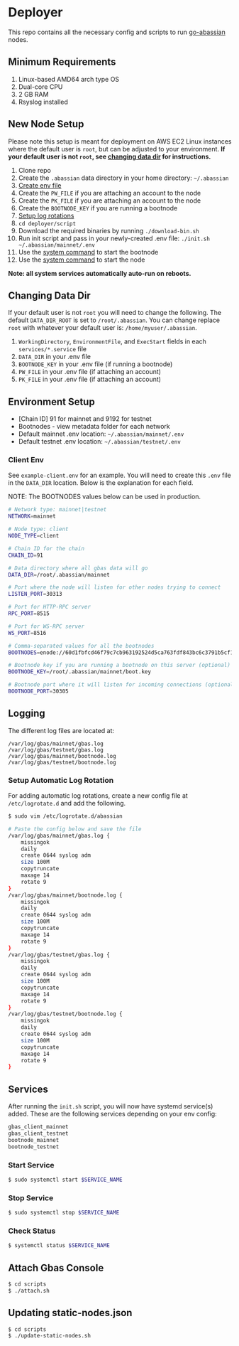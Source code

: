 # Deployer

This repo contains all the necessary config and scripts to run [go-abassian](https://github.com/abassian/go-abassian) nodes.

## Minimum Requirements

1. Linux-based AMD64 arch type OS
2. Dual-core CPU
3. 2 GB RAM
4. Rsyslog installed

## New Node Setup

Please note this setup is meant for deployment on AWS EC2 Linux instances where the default user is `root`, but can be adjusted to your environment. **If your default user is not `root`, see [changing data dir](#changing-data-dir) for instructions.**

1. Clone repo
2. Create the `.abassian` data directory in your home directory: `~/.abassian`
3. [Create env file](#environment-setup)
4. Create the `PW_FILE` if you are attaching an account to the node
5. Create the `PK_FILE` if you are attaching an account to the node
6. Create the `BOOTNODE_KEY` if you are running a bootnode
7. [Setup log rotations](#setup-automatic-log-rotation)
8. `cd deployer/script`
9. Download the required binaries by running `./download-bin.sh`
10. Run init script and pass in your newly-created .env file: `./init.sh ~/.abassian/mainnet/.env`
11. Use the [system command](#start-service) to start the bootnode
12. Use the [system command](#start-service) to start the node

**Note: all system services automatically auto-run on reboots.**

## Changing Data Dir

If your default user is not `root` you will need to change the following. The default `DATA_DIR_ROOT` is set to `/root/.abassian`. You can change replace `root` with whatever your default user is: `/home/myuser/.abassian`.

1. `WorkingDirectory`, `EnvironmentFile`, and `ExecStart` fields in each `services/*.service` file
2. `DATA_DIR` in your .env file
3. `BOOTNODE_KEY` in your .env file (if running a bootnode)
4. `PW_FILE` in your .env file (if attaching an account)
5. `PK_FILE` in your .env file (if attaching an account)

## Environment Setup

- [Chain ID] 91 for mainnet and 9192 for testnet
- Bootnodes - view metadata folder for each network
- Default mainnet .env location: `~/.abassian/mainnet/.env`
- Default testnet .env location: `~/.abassian/testnet/.env`

### Client Env

See `example-client.env` for an example. You will need to create this `.env` file in the `DATA_DIR` location. Below is the explanation for each field.

NOTE: The BOOTNODES values below can be used in production.


```bash
# Network type: mainnet|testnet
NETWORK=mainnet

# Node type: client
NODE_TYPE=client

# Chain ID for the chain
CHAIN_ID=91

# Data directory where all gbas data will go
DATA_DIR=/root/.abassian/mainnet

# Port where the node will listen for other nodes trying to connect
LISTEN_PORT=30313

# Port for HTTP-RPC server
RPC_PORT=8515

# Port for WS-RPC server
WS_PORT=8516

# Comma-separated values for all the bootnodes
BOOTNODES=enode://60d1fbfcd46f79c7cb963192524d5ca763fdf843bc6c3791b5cf191503389a635dfb5dab9346f94854bd618df3d901e0dc2ecff722baf7b4e5769a702433cd3e@199.192.17.198:30305,enode://ecce13f0c5df7b64087a92049089b6c911b849c8be594d9b72e5784eabbfc7df6dbc633340e07c95d1f6eea4463838ec41e6d5ad8e285b4d04a61b4472f6ba55@199.192.21.138:30305

# Bootnode key if you are running a bootnode on this server (optional)
BOOTNODE_KEY=/root/.abassian/mainnet/boot.key

# Bootnode port where it will listen for incoming connections (optional)
BOOTNODE_PORT=30305
```

## Logging

The different log files are located at:

```text
/var/log/gbas/mainnet/gbas.log
/var/log/gbas/testnet/gbas.log
/var/log/gbas/mainnet/bootnode.log
/var/log/gbas/testnet/bootnode.log
```

### Setup Automatic Log Rotation

For adding automatic log rotations, create a new config file at `/etc/logrotate.d` and add the following.

```bash
$ sudo vim /etc/logrotate.d/abassian

# Paste the config below and save the file
/var/log/gbas/mainnet/gbas.log {
    missingok
    daily
    create 0644 syslog adm
    size 100M
    copytruncate
    maxage 14
    rotate 9
}
/var/log/gbas/mainnet/bootnode.log {
    missingok
    daily
    create 0644 syslog adm
    size 100M
    copytruncate
    maxage 14
    rotate 9
}
/var/log/gbas/testnet/gbas.log {
    missingok
    daily
    create 0644 syslog adm
    size 100M
    copytruncate
    maxage 14
    rotate 9
}
/var/log/gbas/testnet/bootnode.log {
    missingok
    daily
    create 0644 syslog adm
    size 100M
    copytruncate
    maxage 14
    rotate 9
}
```

## Services

After running the `init.sh` script, you will now have systemd service(s) added. These are the following services depending on your env config:

```bash
gbas_client_mainnet
gbas_client_testnet
bootnode_mainnet
bootnode_testnet
```

### Start Service

```bash
$ sudo systemctl start $SERVICE_NAME
```

### Stop Service

```bash
$ sudo systemctl stop $SERVICE_NAME
```

### Check Status

```bash
$ systemctl status $SERVICE_NAME
```

## Attach Gbas Console

```bash
$ cd scripts
$ ./attach.sh
```

## Updating static-nodes.json

```bash
$ cd scripts
$ ./update-static-nodes.sh
```
